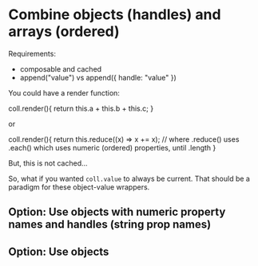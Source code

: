 # Combine objects (handles) and arrays (ordered)

Requirements:
* composable and cached
* append("value") vs append({ handle: "value" })

You could have a render function:

coll.render(){
	return this.a + this.b + this.c;
}

or

coll.render(){
	return this.reduce((x) => x += x);
		// where .reduce() uses .each() which uses numeric (ordered) properties, until .length
}

But, this is not cached...

So, what if you wanted `coll.value` to always be current.  That should be a paradigm for these object-value wrappers.

## Option:  Use objects with numeric property names and handles (string prop names)
## Option:  Use objects 


